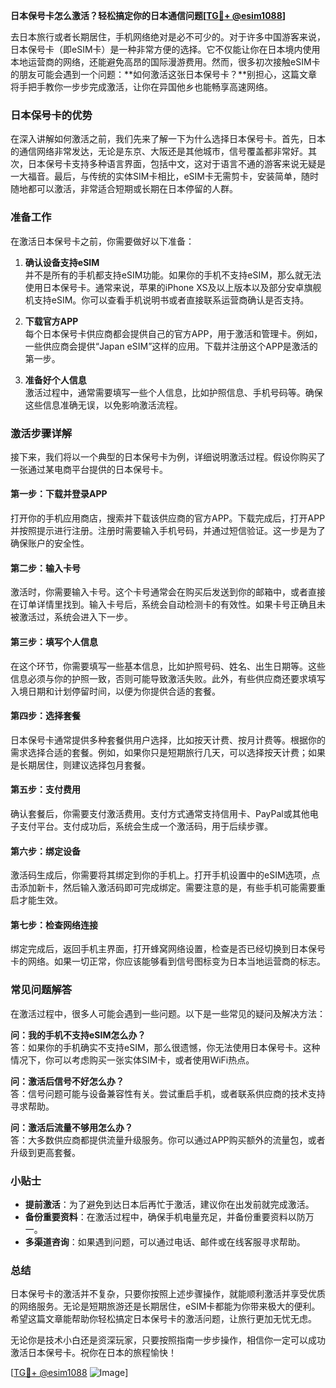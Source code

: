 **日本保号卡怎么激活？轻松搞定你的日本通信问题[[TG💪+ @esim1088](https://t.me/s/esim1088)]**

去日本旅行或者长期居住，手机网络绝对是必不可少的。对于许多中国游客来说，日本保号卡（即eSIM卡）是一种非常方便的选择。它不仅能让你在日本境内使用本地运营商的网络，还能避免高昂的国际漫游费用。然而，很多初次接触eSIM卡的朋友可能会遇到一个问题：**如何激活这张日本保号卡？**别担心，这篇文章将手把手教你一步步完成激活，让你在异国他乡也能畅享高速网络。

### 日本保号卡的优势

在深入讲解如何激活之前，我们先来了解一下为什么选择日本保号卡。首先，日本的通信网络非常发达，无论是东京、大阪还是其他城市，信号覆盖都非常好。其次，日本保号卡支持多种语言界面，包括中文，这对于语言不通的游客来说无疑是一大福音。最后，与传统的实体SIM卡相比，eSIM卡无需剪卡，安装简单，随时随地都可以激活，非常适合短期或长期在日本停留的人群。

### 准备工作

在激活日本保号卡之前，你需要做好以下准备：

1. **确认设备支持eSIM**  
   并不是所有的手机都支持eSIM功能。如果你的手机不支持eSIM，那么就无法使用日本保号卡。通常来说，苹果的iPhone XS及以上版本以及部分安卓旗舰机支持eSIM。你可以查看手机说明书或者直接联系运营商确认是否支持。

2. **下载官方APP**  
   每个日本保号卡供应商都会提供自己的官方APP，用于激活和管理卡。例如，一些供应商会提供“Japan eSIM”这样的应用。下载并注册这个APP是激活的第一步。

3. **准备好个人信息**  
   激活过程中，通常需要填写一些个人信息，比如护照信息、手机号码等。确保这些信息准确无误，以免影响激活流程。

### 激活步骤详解

接下来，我们将以一个典型的日本保号卡为例，详细说明激活过程。假设你购买了一张通过某电商平台提供的日本保号卡。

#### 第一步：下载并登录APP
打开你的手机应用商店，搜索并下载该供应商的官方APP。下载完成后，打开APP并按照提示进行注册。注册时需要输入手机号码，并通过短信验证。这一步是为了确保账户的安全性。

#### 第二步：输入卡号
激活时，你需要输入卡号。这个卡号通常会在购买后发送到你的邮箱中，或者直接在订单详情里找到。输入卡号后，系统会自动检测卡的有效性。如果卡号正确且未被激活过，系统会进入下一步。

#### 第三步：填写个人信息
在这个环节，你需要填写一些基本信息，比如护照号码、姓名、出生日期等。这些信息必须与你的护照一致，否则可能导致激活失败。此外，有些供应商还要求填写入境日期和计划停留时间，以便为你提供合适的套餐。

#### 第四步：选择套餐
日本保号卡通常提供多种套餐供用户选择，比如按天计费、按月计费等。根据你的需求选择合适的套餐。例如，如果你只是短期旅行几天，可以选择按天计费；如果是长期居住，则建议选择包月套餐。

#### 第五步：支付费用
确认套餐后，你需要支付激活费用。支付方式通常支持信用卡、PayPal或其他电子支付平台。支付成功后，系统会生成一个激活码，用于后续步骤。

#### 第六步：绑定设备
激活码生成后，你需要将其绑定到你的手机上。打开手机设置中的eSIM选项，点击添加新卡，然后输入激活码即可完成绑定。需要注意的是，有些手机可能需要重启才能生效。

#### 第七步：检查网络连接
绑定完成后，返回手机主界面，打开蜂窝网络设置，检查是否已经切换到日本保号卡的网络。如果一切正常，你应该能够看到信号图标变为日本当地运营商的标志。

### 常见问题解答

在激活过程中，很多人可能会遇到一些问题。以下是一些常见的疑问及解决方法：

**问：我的手机不支持eSIM怎么办？**  
答：如果你的手机确实不支持eSIM，那么很遗憾，你无法使用日本保号卡。这种情况下，你可以考虑购买一张实体SIM卡，或者使用WiFi热点。

**问：激活后信号不好怎么办？**  
答：信号问题可能与设备兼容性有关。尝试重启手机，或者联系供应商的技术支持寻求帮助。

**问：激活后流量不够用怎么办？**  
答：大多数供应商都提供流量升级服务。你可以通过APP购买额外的流量包，或者升级到更高套餐。

### 小贴士

- **提前激活**：为了避免到达日本后再忙于激活，建议你在出发前就完成激活。
- **备份重要资料**：在激活过程中，确保手机电量充足，并备份重要资料以防万一。
- **多渠道咨询**：如果遇到问题，可以通过电话、邮件或在线客服寻求帮助。

### 总结

日本保号卡的激活并不复杂，只要你按照上述步骤操作，就能顺利激活并享受优质的网络服务。无论是短期旅游还是长期居住，eSIM卡都能为你带来极大的便利。希望这篇文章能帮助你轻松搞定日本保号卡的激活问题，让旅行更加无忧无虑。

无论你是技术小白还是资深玩家，只要按照指南一步步操作，相信你一定可以成功激活日本保号卡。祝你在日本的旅程愉快！

[[TG💪+ @esim1088](https://t.me/s/esim1088) ![Image](https://i.postimg.cc/4NQfJmqS/Snipaste-2025-05-13-00-14-12.png)]